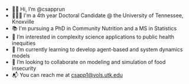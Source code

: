 - 👋🏾 Hi, I’m @csapprun
- 👩🏾‍🏫 I'm a 4th year Doctoral Candidate @ the University of Tennessee, Knoxville
- 📚 I'm pursuing a PhD in Community Nutrition and a MS in Statistics
- 👀 I’m interested in complexity science applications to public health inequities
- 🌱 I’m currently learning to develop agent-based and system dynamics models
- 💞️ I’m looking to collaborate on modeling and simulation of food insecurity 
- 📬 You can reach me at csapp1@vols.utk.edu

<!---
csapprun/csapprun is a ✨ special ✨ repository because its `README.md` (this file) appears on your GitHub profile.
You can click the Preview link to take a look at your changes.
--->
